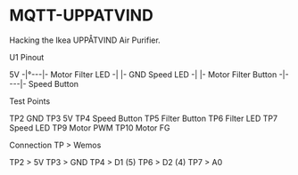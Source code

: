 # MQTT-UPPATVIND
Hacking the Ikea UPPÅTVIND Air Purifier.

U1 Pinout

5V             -|°---|-  Motor
Filter LED     -|    |-  GND
Speed LED      -|    |-  Motor
Filter Button  -|----|-  Speed Button

Test Points

TP2  GND
TP3  5V
TP4  Speed Button
TP5  Filter Button
TP6  Filter LED
TP7  Speed LED
TP9  Motor PWM
TP10 Motor FG
 
 Connection TP > Wemos
 
TP2 > 5V
TP3 > GND
TP4 > D1 (5)
TP6 > D2 (4)
TP7 > A0
